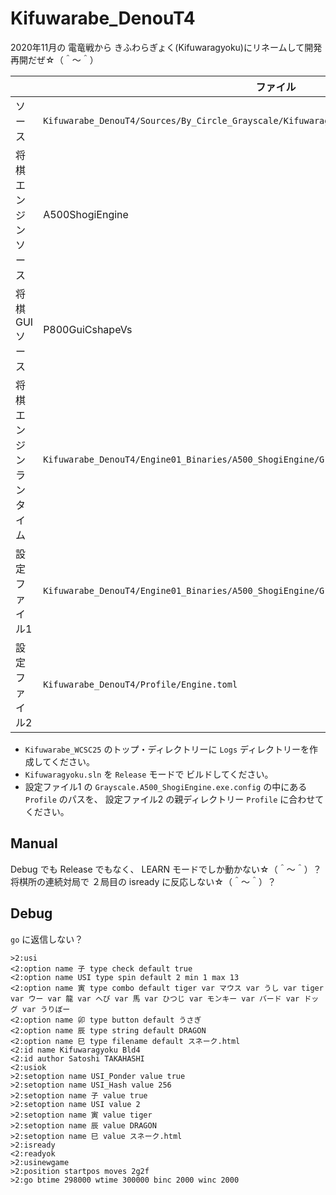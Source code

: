 # Kifuwarabe_DenouT4

2020年11月の 電竜戦から きふわらぎょく(Kifuwaragyoku)にリネームして開発再開だぜ☆（＾～＾）  

|                         | ファイル                                                                                      |
| ----------------------- | --------------------------------------------------------------------------------------------- |
| ソース                  | `Kifuwarabe_DenouT4/Sources/By_Circle_Grayscale/Kifuwaragyoku.sln`                            |
| 将棋エンジン ソース     | A500ShogiEngine                                                                               |
| 将棋GUI ソース          | P800GuiCshapeVs                                                                               |
| 将棋エンジン ランタイム | `Kifuwarabe_DenouT4/Engine01_Binaries/A500_ShogiEngine/Grayscale.A500_ShogiEngine.exe`        |
| 設定ファイル1           | `Kifuwarabe_DenouT4/Engine01_Binaries/A500_ShogiEngine/Grayscale.A500_ShogiEngine.exe.config` |
| 設定ファイル2           | `Kifuwarabe_DenouT4/Profile/Engine.toml`                                                      |

* `Kifuwarabe_WCSC25` のトップ・ディレクトリーに `Logs` ディレクトリーを作成してください。
* `Kifuwaragyoku.sln` を `Release` モードで ビルドしてください。
* 設定ファイル1 の `Grayscale.A500_ShogiEngine.exe.config` の中にある `Profile` のパスを、 設定ファイル2 の親ディレクトリー `Profile` に合わせてください。  

## Manual

Debug でも Release でもなく、 LEARN モードでしか動かない☆（＾～＾）？  
将棋所の連続対局で ２局目の isready に反応しない☆（＾～＾）？  

## Debug

`go` に返信しない？  

```plain
>2:usi
<2:option name 子 type check default true
<2:option name USI type spin default 2 min 1 max 13
<2:option name 寅 type combo default tiger var マウス var うし var tiger var ウー var 龍 var へび var 馬 var ひつじ var モンキー var バード var ドッグ var うりぼー
<2:option name 卯 type button default うさぎ
<2:option name 辰 type string default DRAGON
<2:option name 巳 type filename default スネーク.html
<2:id name Kifuwaragyoku Bld4
<2:id author Satoshi TAKAHASHI
<2:usiok
>2:setoption name USI_Ponder value true
>2:setoption name USI_Hash value 256
>2:setoption name 子 value true
>2:setoption name USI value 2
>2:setoption name 寅 value tiger
>2:setoption name 辰 value DRAGON
>2:setoption name 巳 value スネーク.html
>2:isready
<2:readyok
>2:usinewgame
>2:position startpos moves 2g2f
>2:go btime 298000 wtime 300000 binc 2000 winc 2000
```
